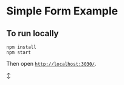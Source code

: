 # Simple Form Example

## To run locally

```
npm install
npm start
```

Then open [`http://localhost:3030/`](http://localhost:3030/).

↕️
